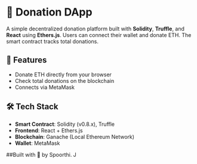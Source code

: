 # 💸 Donation DApp

A simple decentralized donation platform built with **Solidity**, **Truffle**, and **React** using **Ethers.js**. Users can connect their wallet and donate ETH. The smart contract tracks total donations.

## 🚀 Features
- Donate ETH directly from your browser
- Check total donations on the blockchain
- Connects via MetaMask

## 🛠️ Tech Stack
- **Smart Contract**: Solidity (v0.8.x), Truffle
- **Frontend**: React + Ethers.js
- **Blockchain**: Ganache (Local Ethereum Network)
- **Wallet**: MetaMask


##Built with 💙 by Spoorthi. J
